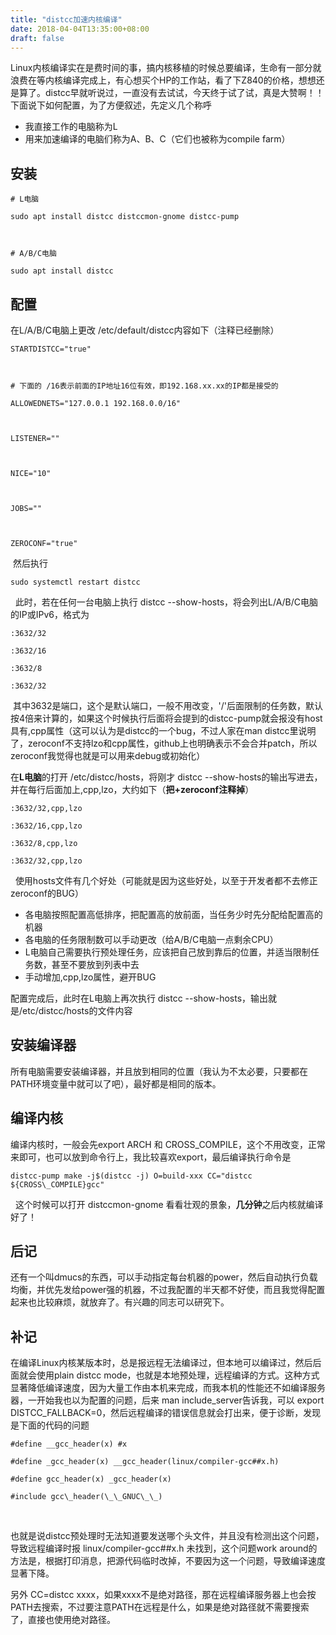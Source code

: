 ```yaml
---
title: "distcc加速内核编译"
date: 2018-04-04T13:35:00+08:00
draft: false
---
```


Linux内核编译实在是费时间的事，搞内核移植的时候总要编译，生命有一部分就浪费在等内核编译完成上，有心想买个HP的工作站，看了下Z840的价格，想想还是算了。distcc早就听说过，一直没有去试试，今天终于试了试，真是大赞啊！！下面说下如何配置，为了方便叙述，先定义几个称呼


* 我直接工作的电脑称为L
* 用来加速编译的电脑们称为A、B、C（它们也被称为compile farm）


安装
--




```
# L电脑
sudo apt install distcc distccmon-gnome distcc-pump

# A/B/C电脑
sudo apt install distcc
```


配置
--


在L/A/B/C电脑上更改 /etc/default/distcc内容如下（注释已经删除）




```
STARTDISTCC="true"

# 下面的 /16表示前面的IP地址16位有效，即192.168.xx.xx的IP都是接受的
ALLOWEDNETS="127.0.0.1 192.168.0.0/16"

LISTENER=""

NICE="10"

JOBS=""

ZEROCONF="true"
```


 然后执行




```
sudo systemctl restart distcc
```


  此时，若在任何一台电脑上执行 distcc --show-hosts，将会列出L/A/B/C电脑的IP或IPv6，格式为




```
:3632/32
:3632/16
:3632/8
:3632/32
```


 其中3632是端口，这个是默认端口，一般不用改变，'/'后面限制的任务数，默认按4倍来计算的，如果这个时候执行后面将会提到的distcc-pump就会报没有host具有,cpp属性（这可以认为是distcc的一个bug，不过人家在man distcc里说明了，zeroconf不支持lzo和cpp属性，github上也明确表示不会合并patch，所以zeroconf我觉得也就是可以用来debug或初始化）


在**L电脑**的打开 /etc/distcc/hosts，将刚才 distcc --show-hosts的输出写进去，并在每行后面加上,cpp,lzo，大约如下（**把+zeroconf注释掉**）




```
:3632/32,cpp,lzo
:3632/16,cpp,lzo
:3632/8,cpp,lzo
:3632/32,cpp,lzo
```


  使用hosts文件有几个好处（可能就是因为这些好处，以至于开发者都不去修正zeroconf的BUG）


* 各电脑按照配置高低排序，把配置高的放前面，当任务少时先分配给配置高的机器
* 各电脑的任务限制数可以手动更改（给A/B/C电脑一点剩余CPU）
* L电脑自己需要执行预处理任务，应该把自己放到靠后的位置，并适当限制任务数，甚至不要放到列表中去
* 手动增加,cpp,lzo属性，避开BUG


配置完成后，此时在L电脑上再次执行 distcc --show-hosts，输出就是/etc/distcc/hosts的文件内容


安装编译器
-----


所有电脑需要安装编译器，并且放到相同的位置（我认为不太必要，只要都在PATH环境变量中就可以了吧），最好都是相同的版本。


编译内核
----


编译内核时，一般会先export ARCH 和 CROSS\_COMPILE，这个不用改变，正常来即可，也可以放到命令行上，我比较喜欢export，最后编译执行命令是




```
distcc-pump make -j$(distcc -j) O=build-xxx CC="distcc ${CROSS\_COMPILE}gcc"
```


  这个时候可以打开 distccmon-gnome 看看壮观的景象，**几分钟**之后内核就编译好了！


后记
--


还有一个叫dmucs的东西，可以手动指定每台机器的power，然后自动执行负载均衡，并优先发给power强的机器，不过我配置的半天都不好使，而且我觉得配置起来也比较麻烦，就放弃了。有兴趣的同志可以研究下。


补记
--


在编译Linux内核某版本时，总是报远程无法编译过，但本地可以编译过，然后后面就会使用plain distcc mode，也就是本地预处理，远程编译的方式。这种方式显著降低编译速度，因为大量工作由本机来完成，而我本机的性能还不如编译服务器，一开始我也以为配置的问题，后来 man include\_server告诉我，可以 export DISTCC\_FALLBACK=0，然后远程编译的错误信息就会打出来，便于诊断，发现是下面的代码的问题




```
#define __gcc_header(x) #x
#define _gcc_header(x) __gcc_header(linux/compiler-gcc##x.h)
#define gcc_header(x) _gcc_header(x)
#include gcc\_header(\_\_GNUC\_\_)
```


 


也就是说distcc预处理时无法知道要发送哪个头文件，并且没有检测出这个问题，导致远程编译时报 linux/compiler-gcc##x.h 未找到，这个问题work around的方法是，根据打印消息，把源代码临时改掉，不要因为这一个问题，导致编译速度显著下降。


另外 CC=distcc xxxx，如果xxxx不是绝对路径，那在远程编译服务器上也会按PATH去搜索，不过要注意PATH在远程是什么，如果是绝对路径就不需要搜索了，直接也使用绝对路径。


